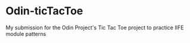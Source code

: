 # Odin-ticTacToe
My submission for the Odin Project's Tic Tac Toe project to practice IIFE module patterns

